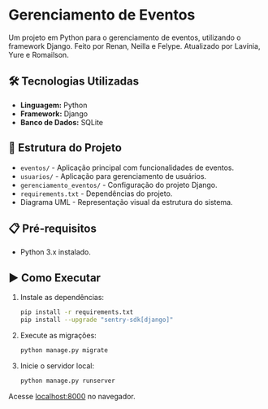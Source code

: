 # Gerenciamento de Eventos

Um projeto em Python para o gerenciamento de eventos, utilizando o framework Django.
Feito por Renan, Neilla e Felype. Atualizado por Lavínia, Yure e Romailson.

## 🛠️ Tecnologias Utilizadas

- **Linguagem:** Python
- **Framework:** Django
- **Banco de Dados:** SQLite

## 📂 Estrutura do Projeto

- `eventos/` - Aplicação principal com funcionalidades de eventos.
- `usuarios/` - Aplicação para gerenciamento de usuários.
- `gerenciamento_eventos/` - Configuração do projeto Django.
- `requirements.txt` - Dependências do projeto.
- Diagrama UML - Representação visual da estrutura do sistema.

## 📋 Pré-requisitos

- Python 3.x instalado.

## ▶️ Como Executar

1. Instale as dependências:
   ```bash
   pip install -r requirements.txt
   pip install --upgrade "sentry-sdk[django]"

   ```
2. Execute as migrações:
   ```bash
   python manage.py migrate
   ```
3. Inicie o servidor local:
   ```bash
   python manage.py runserver
   ```

Acesse [localhost:8000](http://localhost:8000) no navegador.
